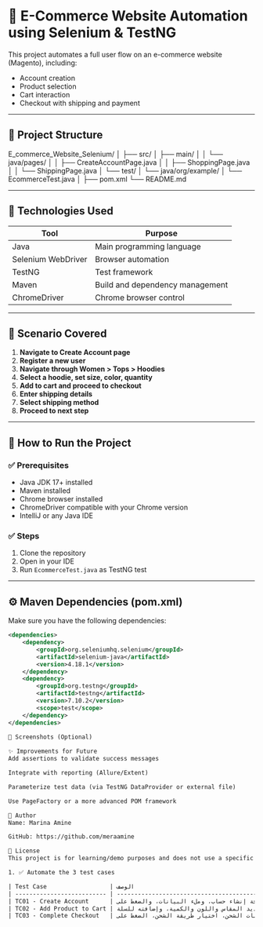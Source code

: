 # 🛒 E-Commerce Website Automation using Selenium & TestNG

This project automates a full user flow on an e-commerce website (Magento), including:
- Account creation
- Product selection
- Cart interaction
- Checkout with shipping and payment

---

## 📁 Project Structure

E_commerce_Website_Selenium/
│
├── src/
│ ├── main/
│ │ └── java/pages/
│ │ ├── CreateAccountPage.java
│ │ ├── ShoppingPage.java
│ │ └── ShippingPage.java
│ └── test/
│ └── java/org/example/
│ └── EcommerceTest.java
│
├── pom.xml
└── README.md


---

## 🔧 Technologies Used

| Tool          | Purpose                             |
|---------------|-------------------------------------|
| Java          | Main programming language           |
| Selenium WebDriver | Browser automation            |
| TestNG        | Test framework                      |
| Maven         | Build and dependency management     |
| ChromeDriver  | Chrome browser control              |

---

## 🚀 Scenario Covered

1. **Navigate to Create Account page**
2. **Register a new user**
3. **Navigate through Women > Tops > Hoodies**
4. **Select a hoodie, set size, color, quantity**
5. **Add to cart and proceed to checkout**
6. **Enter shipping details**
7. **Select shipping method**
8. **Proceed to next step**

---

## 🧪 How to Run the Project

### ✅ Prerequisites
- Java JDK 17+ installed
- Maven installed
- Chrome browser installed
- ChromeDriver compatible with your Chrome version
- IntelliJ or any Java IDE

### ✅ Steps
1. Clone the repository
2. Open in your IDE
3. Run `EcommerceTest.java` as TestNG test

---

## ⚙️ Maven Dependencies (pom.xml)

Make sure you have the following dependencies:
```xml
<dependencies>
    <dependency>
        <groupId>org.seleniumhq.selenium</groupId>
        <artifactId>selenium-java</artifactId>
        <version>4.18.1</version>
    </dependency>
    <dependency>
        <groupId>org.testng</groupId>
        <artifactId>testng</artifactId>
        <version>7.10.2</version>
        <scope>test</scope>
    </dependency>
</dependencies>

📸 Screenshots (Optional)
 
✨ Improvements for Future
Add assertions to validate success messages

Integrate with reporting (Allure/Extent)

Parameterize test data (via TestNG DataProvider or external file)

Use PageFactory or a more advanced POM framework

👤 Author
Name: Marina Amine

GitHub: https://github.com/meraamine

📄 License
This project is for learning/demo purposes and does not use a specific license.

1. ✅ Automate the 3 test cases

| Test Case                  | الوصف                                                                 |
| -------------------------- | --------------------------------------------------------------------- |
| TC01 - Create Account      | فتح صفحة إنشاء حساب، وملء البيانات، والضغط على "Create Account"       |
| TC02 - Add Product to Cart | التصفح للقسم، اختيار منتج، تحديد المقاس واللون والكمية، وإضافته للسلة |
| TC03 - Complete Checkout   | ملء بيانات الشحن، اختيار طريقة الشحن، الضغط على Place Order           |




